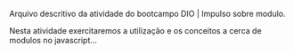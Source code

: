 ﻿Arquivo descritivo da atividade do bootcampo DIO | Impulso sobre modulo.

Nesta atividade exercitaremos a utilização e os conceitos a cerca de modulos no javascript...
